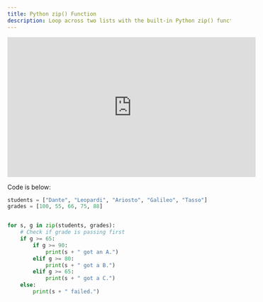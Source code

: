 ```yaml
---
title: Python zip() Function
description: Loop across two lists with the built-in Python zip() function
---
```


<iframe width="560" height="315" src="https://youtu.be/FSO17-WR4bY" title="YouTube video player" frameborder="0" allow="accelerometer; autoplay; clipboard-write; encrypted-media; gyroscope; picture-in-picture" allowfullscreen></iframe>

Code is below:

```python
students = ["Dante", "Leopardi", "Ariosto", "Galileo", "Tasso"]
grades = [100, 55, 66, 75, 88]


for s, g in zip(students, grades):
    # Check if grade is passing first
    if g >= 65:
        if g >= 90:
            print(s + " got an A.")
        elif g >= 80:
            print(s + " got a B.")
        elif g >= 65:
            print(s + " got a C.")
    else:
        print(s + " failed.")
```